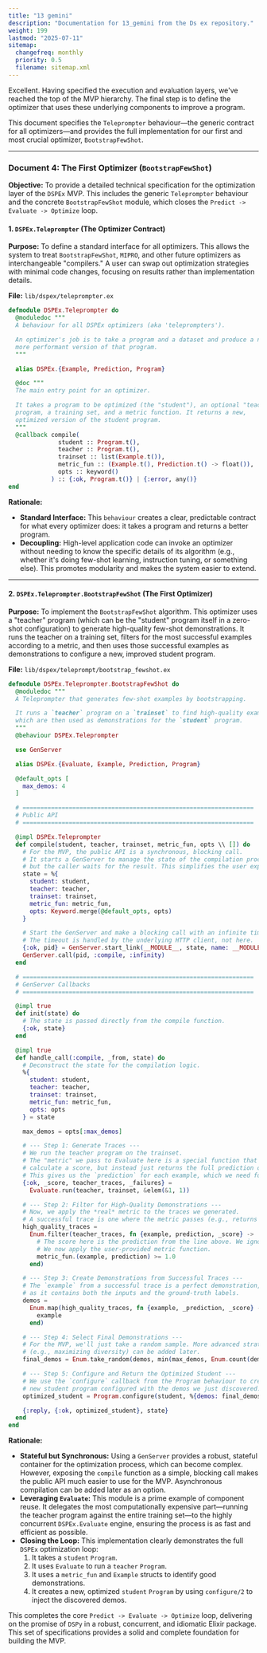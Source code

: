 ```yaml
---
title: "13 gemini"
description: "Documentation for 13_gemini from the Ds ex repository."
weight: 199
lastmod: "2025-07-11"
sitemap:
  changefreq: monthly
  priority: 0.5
  filename: sitemap.xml
---
```


Excellent. Having specified the execution and evaluation layers, we've reached the top of the MVP hierarchy. The final step is to define the optimizer that uses these underlying components to improve a program.

This document specifies the `Teleprompter` behaviour—the generic contract for all optimizers—and provides the full implementation for our first and most crucial optimizer, `BootstrapFewShot`.

---

### **Document 4: The First Optimizer (`BootstrapFewShot`)**

**Objective:** To provide a detailed technical specification for the optimization layer of the `DSPEx` MVP. This includes the generic `Teleprompter` behaviour and the concrete `BootstrapFewShot` module, which closes the `Predict -> Evaluate -> Optimize` loop.

#### **1. `DSPEx.Teleprompter` (The Optimizer Contract)**

**Purpose:** To define a standard interface for all optimizers. This allows the system to treat `BootstrapFewShot`, `MIPRO`, and other future optimizers as interchangeable "compilers." A user can swap out optimization strategies with minimal code changes, focusing on results rather than implementation details.

**File:** `lib/dspex/teleprompter.ex`

```elixir
defmodule DSPEx.Teleprompter do
  @moduledoc """
  A behaviour for all DSPEx optimizers (aka 'teleprompters').

  An optimizer's job is to take a program and a dataset and produce a new,
  more performant version of that program.
  """

  alias DSPEx.{Example, Prediction, Program}

  @doc """
  The main entry point for an optimizer.

  It takes a program to be optimized (the "student"), an optional "teacher"
  program, a training set, and a metric function. It returns a new,
  optimized version of the student program.
  """
  @callback compile(
              student :: Program.t(),
              teacher :: Program.t(),
              trainset :: list(Example.t()),
              metric_fun :: (Example.t(), Prediction.t() -> float()),
              opts :: keyword()
            ) :: {:ok, Program.t()} | {:error, any()}
end
```
**Rationale:**
*   **Standard Interface:** This `behaviour` creates a clear, predictable contract for what every optimizer does: it takes a program and returns a better program.
*   **Decoupling:** High-level application code can invoke an optimizer without needing to know the specific details of its algorithm (e.g., whether it's doing few-shot learning, instruction tuning, or something else). This promotes modularity and makes the system easier to extend.

---

#### **2. `DSPEx.Teleprompter.BootstrapFewShot` (The First Optimizer)**

**Purpose:** To implement the `BootstrapFewShot` algorithm. This optimizer uses a "teacher" program (which can be the "student" program itself in a zero-shot configuration) to generate high-quality few-shot demonstrations. It runs the teacher on a training set, filters for the most successful examples according to a metric, and then uses those successful examples as demonstrations to configure a new, improved student program.

**File:** `lib/dspex/teleprompt/bootstrap_fewshot.ex`

```elixir
defmodule DSPEx.Teleprompter.BootstrapFewShot do
  @moduledoc """
  A Teleprompter that generates few-shot examples by bootstrapping.

  It runs a `teacher` program on a `trainset` to find high-quality examples,
  which are then used as demonstrations for the `student` program.
  """
  @behaviour DSPEx.Teleprompter

  use GenServer

  alias DSPEx.{Evaluate, Example, Prediction, Program}

  @default_opts [
    max_demos: 4
  ]

  # =================================================================
  # Public API
  # =================================================================

  @impl DSPEx.Teleprompter
  def compile(student, teacher, trainset, metric_fun, opts \\ []) do
    # For the MVP, the public API is a synchronous, blocking call.
    # It starts a GenServer to manage the state of the compilation process,
    # but the caller waits for the result. This simplifies the user experience.
    state = %{
      student: student,
      teacher: teacher,
      trainset: trainset,
      metric_fun: metric_fun,
      opts: Keyword.merge(@default_opts, opts)
    }

    # Start the GenServer and make a blocking call with an infinite timeout.
    # The timeout is handled by the underlying HTTP client, not here.
    {:ok, pid} = GenServer.start_link(__MODULE__, state, name: __MODULE__)
    GenServer.call(pid, :compile, :infinity)
  end

  # =================================================================
  # GenServer Callbacks
  # =================================================================

  @impl true
  def init(state) do
    # The state is passed directly from the compile function.
    {:ok, state}
  end

  @impl true
  def handle_call(:compile, _from, state) do
    # Deconstruct the state for the compilation logic.
    %{
      student: student,
      teacher: teacher,
      trainset: trainset,
      metric_fun: metric_fun,
      opts: opts
    } = state

    max_demos = opts[:max_demos]

    # --- Step 1: Generate Traces ---
    # We run the teacher program on the trainset.
    # The "metric" we pass to Evaluate here is a special function that doesn't
    # calculate a score, but instead just returns the full prediction object.
    # This gives us the `prediction` for each example, which we need for the real metric.
    {:ok, _score, teacher_traces, _failures} =
      Evaluate.run(teacher, trainset, &elem(&1, 1))

    # --- Step 2: Filter for High-Quality Demonstrations ---
    # Now, we apply the *real* metric to the traces we generated.
    # A successful trace is one where the metric passes (e.g., returns 1.0).
    high_quality_traces =
      Enum.filter(teacher_traces, fn {example, prediction, _score} ->
        # The score here is the prediction from the line above. We ignore it.
        # We now apply the user-provided metric function.
        metric_fun.(example, prediction) >= 1.0
      end)

    # --- Step 3: Create Demonstrations from Successful Traces ---
    # The `example` from a successful trace is a perfect demonstration,
    # as it contains both the inputs and the ground-truth labels.
    demos =
      Enum.map(high_quality_traces, fn {example, _prediction, _score} ->
        example
      end)

    # --- Step 4: Select Final Demonstrations ---
    # For the MVP, we'll just take a random sample. More advanced strategies
    # (e.g., maximizing diversity) can be added later.
    final_demos = Enum.take_random(demos, min(max_demos, Enum.count(demos)))

    # --- Step 5: Configure and Return the Optimized Student ---
    # We use the `configure` callback from the Program behaviour to create a
    # new student program configured with the demos we just discovered.
    optimized_student = Program.configure(student, %{demos: final_demos})

    {:reply, {:ok, optimized_student}, state}
  end
end
```
**Rationale:**
*   **Stateful but Synchronous:** Using a `GenServer` provides a robust, stateful container for the optimization process, which can become complex. However, exposing the `compile` function as a simple, blocking call makes the public API much easier to use for the MVP. Asynchronous compilation can be added later as an option.
*   **Leveraging `Evaluate`:** This module is a prime example of component reuse. It delegates the most computationally expensive part—running the teacher program against the entire training set—to the highly concurrent `DSPEx.Evaluate` engine, ensuring the process is as fast and efficient as possible.
*   **Closing the Loop:** This implementation clearly demonstrates the full `DSPEx` optimization loop:
    1.  It takes a `student` `Program`.
    2.  It uses `Evaluate` to run a `teacher` `Program`.
    3.  It uses a `metric_fun` and `Example` structs to identify good demonstrations.
    4.  It creates a new, optimized `student` `Program` by using `configure/2` to inject the discovered demos.

This completes the core `Predict -> Evaluate -> Optimize` loop, delivering on the promise of `DSPy` in a robust, concurrent, and idiomatic Elixir package. This set of specifications provides a solid and complete foundation for building the MVP.